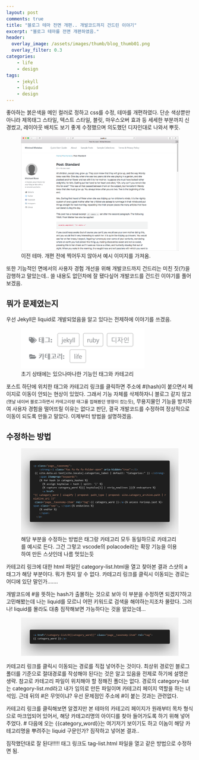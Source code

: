 ```yaml
---
layout: post
comments: true
title: "블로그 테마 전면 개편.. 개발코드까지 건드린 이야기"
excerpt: "블로그 테마를 전면 개편하였음."
header:
  overlay_image: /assets/images/thumb/blog_thumb01.png
  overlay_filter: 0.3
categories:
    - life
    - design
tags:
    - jekyll
    - liquid
    - design
---
```

좋아하는 붉은색을 메인 컬러로 정하고 css를 수정, 테마를 개편하였다. 단순 색상뿐만 아니라 제목태그 스타일, 텍스트 스타일, 블릿, 마우스오버 효과 등 세세한 부분까지 신경썼고, 레이아웃 배치도 보기 좋게 수정했으며 의도했던 디자인대로 나와서 뿌듯.

<figure class="rsp-img type2 zoom align--center">
    <img src="/assets/images/post/theme_img01.png" alt="블로그 이전 테마">
    <figcaption>이전 테마. 개편 전에 찍어두지 않아서 예시 이미지를 가져옴.</figcaption>
</figure>
또한 기능적인 면에서의 사용자 경험 개선을 위해 개발코드까지 건드리는 미친 짓(?)을 감행하고 말았는데.. 쓸 내용도 없던차에 잘 됐다싶어 개발코드를 건드린 이야기를 풀어보겠음.

## 뭐가 문제였는지
우선 Jekyll은 liquid로 개발되었음을 알고 있다는 전제하에 이야기를 쓰겠음.

<figure class="rsp-img type2 zoom align--center">
    <img src="/assets/images/post/theme_img02.png" alt="태그와 카테고리 링크">
    <figcaption>초기 상태에는 있으나마나한 기능인 태그와 카테고리</figcaption>
</figure>
포스트 하단에 위치한 태그와 카테고리 링크를 클릭하면 주소에 #(hash)이 붙으면서 페이지로 이동이 안되는 현상이 있었다. 그래서 기능 자체를 삭제하자니 블로그 같지 않고<small>(옛날 네이버 블로그하면서 카테고리랑 태그를 접해봤던 영향이 컸는듯)</small>, 무용지물인 기능을 방치하여 사용자 경험을 떨어뜨릴 이유는 없다고 판단, 결국 개발코드를 수정하여 정상적으로 이동이 되도록 만들고 말았다. 이제부터 방법을 설명하겠음.

## 수정하는 방법
<figure class="rsp-img type2 zoom align--center">
    <img src="/assets/images/post/theme_img03.png" alt="category-list.html 파일">
    <figcaption>해당 부분을 수정하는 방법은 태그랑 카테고리 모두 동일하므로 카테고리를 예시로 든다. 그건 그렇고 vscode의 polacode라는 확장 기능을 이용하여 만든 스샷인데 나름 멋있는듯</figcaption>
</figure>
카테고리 링크에 대한 html 파일인 category-list.html을 열고 찾아본 결과 스샷의 a 태그가 해당 부분이다. 뭐가 뭔지 알 수 없다. 카테고리 링크를 클릭시 이동되는 경로는 어디에 있단 말인가.......

개발코드에 #을 뜻하는 hash가 출몰하는 것으로 보아 이 부분을 수정하면 되겠지?하고 고민해봤는데 나는 liquid를 모르니 어떤 키워드로 검색을 해야하는지조차 몰랐다. 그러나! liquid를 몰라도 대충 짐작해보면 가능하다는 것을 알았는데...

<figure class="rsp-img type2 zoom align--center">
    <img src="/assets/images/post/theme_img04.png" alt="category-list.html 파일">
</figure>
카테고리 링크를 클릭시 이동되는 경로를 직접 넣어주는 것이다. 최상위 경로인 블로그 폴더를 기준으로 절대경로를 작성해야 된다는 것은 알고 있음을 전제로 하기에 설명은 생략. 참고로 카테고리 파일이 위치해야 할 정해진 폴더는 없다. 경로의 category-list는 category-list.md라고 내가 임의로 만든 파일이며 카테고리 페이지 역할을 하는 녀석임. 근데 뒤의 #은 무엇이냐? 우선 문제점인 주소에 #이 붙는 것과는 관련없다.

카테고리 링크를 클릭해보면 알겠지만 본 테마의 카테고리 페이지가 원래부터 목차 형식으로 마크업되어 있어서, 해당 카테고리명의 아이디를 찾아 들어가도록 하기 위해 넣어주었다. # 다음에 오는 &#123;&#123;category_word&#125;&#125;는 여기저기 보이기도 하고 이놈이 해당 카테고리명을 뿌려주는 liquid 구문인가? 짐작하고 넣어본 결과..

짐작했던대로 잘 된다!!!!! 태그 링크도 tag-list.html 파일을 열고 같은 방법으로 수정하면 됨.